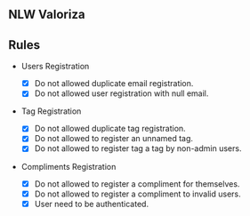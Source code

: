 ## NLW Valoriza

## Rules

- Users Registration

  - [x] Do not allowed duplicate email registration.
  - [x] Do not allowed user registration with null email.

- Tag Registration

  - [x] Do not allowed duplicate tag registration.
  - [x] Do not allowed to register an unnamed tag.
  - [x] Do not allowed to register tag a tag by non-admin users.

- Compliments Registration
  - [x] Do not allowed to register a compliment for themselves.
  - [x] Do not allowed to register a compliment to invalid users.
  - [x] User need to be authenticated.
